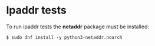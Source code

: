 # Ipaddr tests

To run ipaddr tests the **netaddr** package must be installed:

```
$ sudo dnf install -y python3-netaddr.noarch
```
